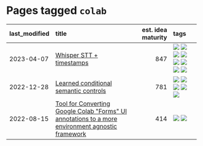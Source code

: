 # Pages tagged `colab`

|last_modified|title|est. idea maturity|tags
|:---|:---|---:|:---|
|2023-04-07|[Whisper STT + timestamps](../whisper-stt-plus-timestamps.md)|847|[![](https://img.shields.io/badge/tag-colab-6a13a1)](../tags/colab.md) [![](https://img.shields.io/badge/tag-dataset-95bed6)](../tags/dataset.md) [![](https://img.shields.io/badge/tag-experimental-e839f4)](../tags/experimental.md) [![](https://img.shields.io/badge/tag-meta-dce8fa)](../tags/meta.md) [![](https://img.shields.io/badge/tag-prompting-1dc0d1)](../tags/prompting.md) [![](https://img.shields.io/badge/tag-publicgood-cc5ed7)](../tags/publicgood.md) [![](https://img.shields.io/badge/tag-stability-dd597e)](../tags/stability.md) [![](https://img.shields.io/badge/tag-tooling-1743a)](../tags/tooling.md)|
|2022-12-28|[Learned conditional semantic controls](../learned-conditional-semantic-controls.md)|781|[![](https://img.shields.io/badge/tag-animation-50c04b)](../tags/animation.md) [![](https://img.shields.io/badge/tag-colab-6a13a1)](../tags/colab.md) [![](https://img.shields.io/badge/tag-experimental-e839f4)](../tags/experimental.md) [![](https://img.shields.io/badge/tag-prompting-1dc0d1)](../tags/prompting.md) [![](https://img.shields.io/badge/tag-tooling-1743a)](../tags/tooling.md)|
|2022-08-15|[Tool for Converting Google Colab "Forms" UI annotations to a more environment agnostic framework](../colab-ui-converter.md)|414|[![](https://img.shields.io/badge/tag-colab-6a13a1)](../tags/colab.md) [![](https://img.shields.io/badge/tag-tooling-1743a)](../tags/tooling.md)|